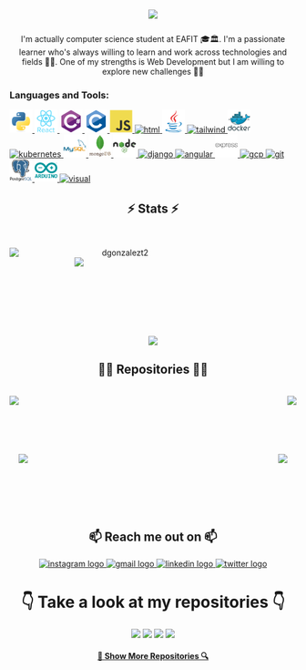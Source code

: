 <h1 align="center">
  <a href="https://git.io/typing-svg">
    <img src="https://readme-typing-svg.herokuapp.com/?lines=Hello,+There!+👋;This+is+DavidGT....;Nice+to+meet+you!&center=true&size=30">
  </a>
</h1>
  <div align="center"> 
  <p align="center">
    I'm actually computer science student at EAFIT 🎓🏛. I'm a passionate learner who's always willing to learn and work across technologies and fields 🤖🧠.
    One of my strengths is Web  Development but I am willing to explore new challenges 👀💡
</p>
</div>
<h3 align="left">Languages and Tools:</h3>
<p align="left"> <a href="https://www.python.org" target="_blank" rel="noreferrer"> <img src="https://raw.githubusercontent.com/devicons/devicon/master/icons/python/python-original.svg" alt="python" width="40" height="40"/> </a> <a href="https://reactjs.org/" target="_blank" rel="noreferrer"> <img src="https://raw.githubusercontent.com/devicons/devicon/master/icons/react/react-original-wordmark.svg" alt="react" width="40" height="40"/> </a> <a href="https://www.cprogramming.com/" target="_blank" rel="noreferrer"> <img src="https://raw.githubusercontent.com/devicons/devicon/master/icons/csharp/csharp-original.svg" alt="c" width="40" height="40"/> </a> <a href="https://www.cprogramming.com/" target="_blank" rel="noreferrer"> <img src="https://raw.githubusercontent.com/devicons/devicon/master/icons/c/c-original.svg" alt="c" width="40" height="40"/> </a> <a href="https://developer.mozilla.org/en-US/docs/Web/JavaScript" target="_blank" rel="noreferrer"> <img src="https://raw.githubusercontent.com/devicons/devicon/master/icons/javascript/javascript-original.svg" alt="javascript" width="40" height="40"/> </a> <a href="https://html.com/" target="_blank" rel="noreferrer">
<img src="https://camo.githubusercontent.com/f2ce4039c99cf35adde738583ab0fbcd60eaafccf1e949884bda91d0b5c819ce/68747470733a2f2f63646e2e6a7364656c6976722e6e65742f67682f64657669636f6e732f64657669636f6e2f69636f6e732f68746d6c352f68746d6c352d6f726967696e616c2e737667" alt="html" width="40" height="40"/> </a><a href="https://www.java.com" target="_blank" rel="noreferrer"> <img src="https://raw.githubusercontent.com/devicons/devicon/master/icons/java/java-original.svg" alt="java" width="40" height="40"/> </a> </a> <a href="https://tailwindcss.com/" target="_blank" rel="noreferrer"> <img src="https://www.vectorlogo.zone/logos/tailwindcss/tailwindcss-icon.svg" alt="tailwind" width="40" height="40"/> </a> <a href="https://www.docker.com/" target="_blank" rel="noreferrer"> <img src="https://raw.githubusercontent.com/devicons/devicon/master/icons/docker/docker-original-wordmark.svg" alt="docker" width="40" height="40"/> </a> <a href="https://kubernetes.io" target="_blank" rel="noreferrer"> <img src="https://www.vectorlogo.zone/logos/kubernetes/kubernetes-icon.svg" alt="kubernetes" width="40" height="40"/> </a><a href="https://www.mysql.com/" target="_blank" rel="noreferrer"> <img src="https://raw.githubusercontent.com/devicons/devicon/master/icons/mysql/mysql-original-wordmark.svg" alt="mysql" width="40" height="40"/> </a>  <a href="https://www.mongodb.com/" target="_blank" rel="noreferrer"> <img src="https://raw.githubusercontent.com/devicons/devicon/master/icons/mongodb/mongodb-original-wordmark.svg" alt="mongodb" width="40" height="40"/> </a> <a href="https://nodejs.org" target="_blank" rel="noreferrer"> <img src="https://raw.githubusercontent.com/devicons/devicon/master/icons/nodejs/nodejs-original-wordmark.svg" alt="nodejs" width="40" height="40"/> </a> <a href="https://www.djangoproject.com/" target="_blank" rel="noreferrer"> <img src="https://cdn.worldvectorlogo.com/logos/django.svg" alt="django" width="40" height="40"/> <a href="https://https://angular.io//" target="_blank" rel="noreferrer"> <img src="https://cdn.worldvectorlogo.com/logos/angular.svg" alt="angular" width="40" height="40"/> <a href="https://expressjs.com" target="_blank" rel="noreferrer"> <img src="https://raw.githubusercontent.com/devicons/devicon/master/icons/express/express-original-wordmark.svg" alt="express" width="40" height="40"/> </a> <a href="https://cloud.google.com" target="_blank" rel="noreferrer"> <img src="https://www.vectorlogo.zone/logos/google_cloud/google_cloud-icon.svg" alt="gcp" width="40" height="40"/> </a> <a href="https://git-scm.com/" target="_blank" rel="noreferrer"> <img src="https://www.vectorlogo.zone/logos/git-scm/git-scm-icon.svg" alt="git" width="40" height="40"/> </a> <a href="https://www.postgresql.org" target="_blank" rel="noreferrer"> <img src="https://raw.githubusercontent.com/devicons/devicon/master/icons/postgresql/postgresql-original-wordmark.svg" alt="postgresql" width="40" height="40"/> </a> <a href="https://www.arduino.cc/" target="_blank" rel="noreferrer"> <img src="https://raw.githubusercontent.com/devicons/devicon/master/icons/arduino/arduino-original-wordmark.svg" alt="arduino" width="40" height="40"/> </a> <a href="https://code.visualstudio.com/" target="_blank" rel="noreferrer"> <img src="https://camo.githubusercontent.com/25d07ba4220a3fcadb4af12394d157494ec298dec4ecd86321961427ea18c9e8/68747470733a2f2f63646e2e6a7364656c6976722e6e65742f67682f64657669636f6e732f64657669636f6e2f69636f6e732f7673636f64652f7673636f64652d6f726967696e616c2e737667" alt="visual" width="40" height="40"/> </a> </p>

<h2 align="center">⚡ Stats ⚡</h2>

<br>
<p align=center>
  <div align=center>
    <a href="https://github.com/denvercoder1/github-readme-streak-stats" title="Go to Source">
      <img align="left" width=390 src="https://github-readme-streak-stats.herokuapp.com/?user=dgonzalezt2&theme=react&border=61dafb&hide_border=true" alt="dgonzalezt2" />
    </a>
    <a href="https://github.com/anuraghazra/github-readme-stats" title="Go to Source">
      <img align="right" width=390 src="https://egonzalezt.vercel.app//api?username=dgonzalezt2&show_icons=true&theme=react&border_color=61dafb&hide_border=true" />
    </a>
  </div>
  <br><br><br><br><br><br><br><br><br>
  <div align=center>
    <a href="https://github.com/anuraghazra/github-readme-stats">
      <img width=390 align="center" src="https://egonzalezt.vercel.app//api/top-langs/?username=dgonzalezt2&hide=c%23,powershell,Mathematica,Ruby,Objective-C,Objective-C%2b%2b,Cuda&title_color=61dafb&text_color=ffffff&icon_color=61dafb&bg_color=20232a&langs_count=8&layout=compact&border_color=61dafb&hide_border=true" />
    </a>
  </div>
  <div align="center">
  
  <h2 align="center">👨‍💻 Repositories 👨‍💻</h2>
<br>
<div width="100%" align="center">
    <a align="left" href="https://github.com/dgonzalezt2/FireFly" title="FireFly"><img align="left" height="115" src="https://egonzalezt.vercel.app//api/pin/?username=dgonzalezt2&repo=FireFly&theme=react&border_color=61dafb&border_radius=10"></a>
    <a align="right" href="https://github.com/dgonzalezt2/MSSQL_with_PythonGUI" title="MSSQL_with_PythonGUI"><img align="right" height="115" src="https://egonzalezt.vercel.app//api/pin/?username=dgonzalezt2&repo=MSSQL_with_PythonGUI&theme=react&border_color=61dafb&border_radius=10"></a>
</div>
<br/><br/><br/><br/><br/><br/>
<div width="100%" align="center">
  <a align="left" href="https://github.com/dgonzalezt2/API-Movies" title="API-Movies Kubernets"><img align="left" height="115" src="https://egonzalezt.vercel.app//api/pin/?username=dgonzalezt2&repo=API-Movies&theme=react&border_color=61dafb&border_radius=10"></a>
  <a align="right" href="https://github.com/dgonzalezt2/JuegoCarroJack" title="Game with Jack"><img align="right" height="115" src="https://egonzalezt.vercel.app//api/pin/?username=dgonzalezt2&repo=JuegoCarroJack&theme=react&border_color=61dafb&border_radius=10"></a>
</div>
<br/><br/><br/><br/><br/><br/>

    
  <h2 align="center">📫 Reach me out on 📫</h2>
 <a href="https://www.instagram.com/davidgonza0326/"><img src="https://img.shields.io/static/v1?message=Instagram&logo=instagram&label=&color=E4405F&logoColor=white&labelColor=&style=for-the-badge" height="35" alt="instagram logo"  /> </a>
 <a href="mailto:davidgonzaleztamayo@gmail.com"> <img src="https://img.shields.io/static/v1?message=Gmail&logo=gmail&label=&color=D14836&logoColor=white&labelColor=&style=for-the-badge" height="35" alt="gmail logo"  /> </a>
 <a href="https://www.linkedin.com/in/david-gonz%C3%A1lez-tamayo/">  <img src="https://img.shields.io/static/v1?message=LinkedIn&logo=linkedin&label=&color=0077B5&logoColor=white&labelColor=&style=for-the-badge" height="35" alt="linkedin logo"  /> </a>
<a href="https://twitter.com/David2126133">  <img src="https://img.shields.io/static/v1?message=Twitter&logo=twitter&label=&color=1DA1F2&logoColor=white&labelColor=&style=for-the-badge" height="35" alt="twitter logo"  /> </a>

<div align="center">
  <h1>👇 Take a look at my repositories 👇</h1>
</div>
<div align="center">
 <img src="https://badges.pufler.dev/visits/dgonzalezt2/ritik307"/> 
 <img src="https://badges.pufler.dev/years/dgonzalezt2"/>
 <img src="https://badges.pufler.dev/repos/dgonzalezt2"/>
 <img src="https://badges.pufler.dev/commits/monthly/dgonzalezt2" />
</div>
<h4 align="center">
  <a href="https://github.com/dgonzalezt2?tab=repositories" title="Show Repositories">🔎 Show More Repositories 🔍</a>
</h4>
<!--
**dgonzalezt2/dgonzalezt2** is a ✨ _special_ ✨ repository because its `README.md` (this file) appears on your GitHub profile.

Here are some ideas to get you started:

- 🔭 I’m currently working on ...
- 🌱 I’m currently learning ...
- 👯 I’m looking to collaborate on ...
- 🤔 I’m looking for help with ...
- 💬 Ask me about ...
- 📫 How to reach me: ...
- 😄 Pronouns: ...
- ⚡ Fun fact: ...
-->
